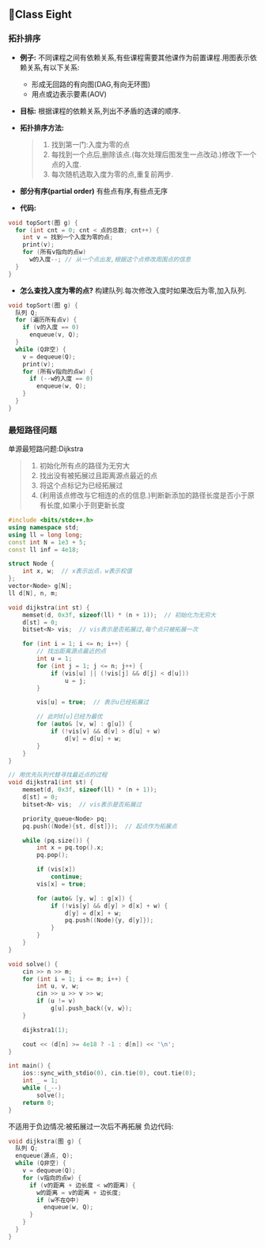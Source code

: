 ## :crystal_ball:Class Eight

### 拓扑排序

- **例子:**
  不同课程之间有依赖关系,有些课程需要其他课作为前置课程.用图表示依赖关系,有以下关系:
  - 形成无回路的有向图(DAG,有向无环图)
  - 用点或边表示要素(AOV)
- **目标:**
  根据课程的依赖关系,列出不矛盾的选课的顺序.
- **拓扑排序方法:**

  > 1. 找到第一门:入度为零的点
  > 2. 每找到一个点后,删除该点.(每次处理后图发生一点改动.)修改下一个点的入度.
  > 3. 每次随机选取入度为零的点,重复前两步.

- **部分有序(partial order)**
  有些点有序,有些点无序
- **代码:**

```c
void topSort(图 g) {
  for (int cnt = 0; cnt < 点的总数; cnt++) {
    int v = 找到一个入度为零的点;
    print(v);
    for (所有v指向的点w)
      w的入度--; // 从一个点出发,根据这个点修改周围点的信息
  }
}
```

- **怎么查找入度为零的点?**
  构建队列.每次修改入度时如果改后为零,加入队列.

```c
void topSort(图 g) {
  队列 Q;
  for (遍历所有点v) {
    if (v的入度 == 0)
      enqueue(v, Q);
  }
  while (Q非空) {
    v = dequeue(Q);
    print(v);
    for (所有v指向的点w) {
      if (--w的入度 == 0)
        enqueue(w, Q);
    }
  }
}
```

### 最短路径问题

单源最短路问题:Dijkstra

> 1. 初始化所有点的路径为无穷大
> 2. 找出没有被拓展过且距离源点最近的点
> 3. 将这个点标记为已经拓展过
> 4. (利用该点修改与它相连的点的信息.)判断新添加的路径长度是否小于原有长度,如果小于则更新长度

```cpp
#include <bits/stdc++.h>
using namespace std;
using ll = long long;
const int N = 1e3 + 5;
const ll inf = 4e18;

struct Node {
    int x, w;  // x表示出点，w表示权值
};
vector<Node> g[N];
ll d[N], n, m;

void dijkstra(int st) {
    memset(d, 0x3f, sizeof(ll) * (n + 1));  // 初始化为无穷大
    d[st] = 0;
    bitset<N> vis;  // vis表示是否拓展过,每个点只被拓展一次

    for (int i = 1; i <= n; i++) {
        // 找出距离源点最近的点
        int u = 1;
        for (int j = 1; j <= n; j++) {
            if (vis[u] || (!vis[j] && d[j] < d[u]))
                u = j;
        }

        vis[u] = true;  // 表示u已经拓展过

        // 此时d[u]已经为最优
        for (auto& [v, w] : g[u]) {
            if (!vis[v] && d[v] > d[u] + w)
                d[v] = d[u] + w;
        }
    }
}

// 用优先队列代替寻找最近点的过程
void dijkstra1(int st) {
    memset(d, 0x3f, sizeof(ll) * (n + 1));
    d[st] = 0;
    bitset<N> vis;  // vis表示是否拓展过

    priority_queue<Node> pq;
    pq.push((Node){st, d[st]});  // 起点作为拓展点

    while (pq.size()) {
        int x = pq.top().x;
        pq.pop();

        if (vis[x])
            continue;
        vis[x] = true;

        for (auto& [y, w] : g[x]) {
            if (!vis[y] && d[y] > d[x] + w) {
                d[y] = d[x] + w;
                pq.push((Node){y, d[y]});
            }
        }
    }
}

void solve() {
    cin >> n >> m;
    for (int i = 1; i <= m; i++) {
        int u, v, w;
        cin >> u >> v >> w;
        if (u != v)
            g[u].push_back({v, w});
    }

    dijkstra1(1);

    cout << (d[n] >= 4e18 ? -1 : d[n]) << '\n';
}

int main() {
    ios::sync_with_stdio(0), cin.tie(0), cout.tie(0);
    int _ = 1;
    while (_--)
        solve();
    return 0;
}
```

不适用于负边情况:被拓展过一次后不再拓展
负边代码:

```c
void dijkstra(图 g) {
  队列 Q;
  enqueue(源点, Q);
  while (Q非空) {
    v = dequeue(Q);
    for (v指向的点w) {
      if (v的距离 + 边长度 < w的距离) {
        w的距离 = v的距离 + 边长度;
        if (w不在Q中)
          enqueue(w, Q);
      }
    }
  }
}
```
